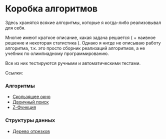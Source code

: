 # Коробка алгоритмов
Здесь хранятся всякие алгоритмы, которые я когда-либо реализовывал для себя.

Многие имеют краткое описание, какая задача решается ( + наивное решение и некоторая статистика ). Однако я нигде не описываю работу алгоритма, т.к. это просто сборник реализаций алгоритмов, а не учебник по олимпиадному программированию.

Все из них тестируются ручными и автоматическими тестами.

Ссылки:

### Алгоритмы
- [Скользящее окно](https://github.com/DungyBug/algobox/blob/master/sliding%20window/sliding-window.md)
- [Двоичный поиск](https://github.com/DungyBug/algobox/blob/master/binsearch/binsearch.md)
- [Z-Функция](https://github.com/DungyBug/algobox/blob/master/strings/zfunc/zfunc.md)

### Структуры данных
- [Дерево отрезков](https://github.com/DungyBug/algobox/blob/master/segtree/segtree.md)